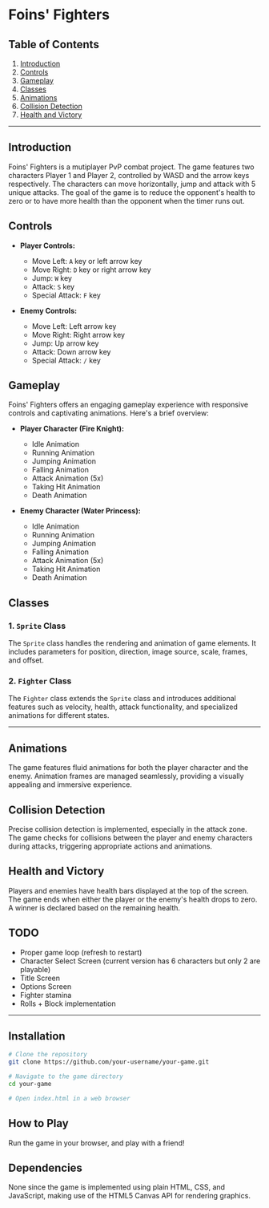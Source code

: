 # Foins' Fighters

## Table of Contents
1. [Introduction](#introduction)
2. [Controls](#controls)
3. [Gameplay](#gameplay)
4. [Classes](#classes)
5. [Animations](#animations)
6. [Collision Detection](#collision-detection)
7. [Health and Victory](#health-and-victory)

---

## Introduction

Foins' Fighters is a mutiplayer PvP combat project. The game features two characters Player 1 and Player 2, controlled by WASD and the arrow keys respectively. The characters can move horizontally, jump and attack with 5 unique attacks. The goal of the game is to reduce the opponent's health to zero or to have more health than the opponent when the timer runs out.

## Controls

- **Player Controls:**
  - Move Left: `A` key or left arrow key
  - Move Right: `D` key or right arrow key
  - Jump: `W` key
  - Attack: `S` key
  - Special Attack: `F` key

- **Enemy Controls:**
  - Move Left: Left arrow key
  - Move Right: Right arrow key
  - Jump: Up arrow key
  - Attack: Down arrow key
  - Special Attack: `/` key


## Gameplay

Foins' Fighters offers an engaging gameplay experience with responsive controls and captivating animations. Here's a brief overview:

- **Player Character (Fire Knight):**
  - Idle Animation
  - Running Animation
  - Jumping Animation
  - Falling Animation
  - Attack Animation (5x)
  - Taking Hit Animation
  - Death Animation

- **Enemy Character (Water Princess):**
  - Idle Animation
  - Running Animation
  - Jumping Animation
  - Falling Animation
  - Attack Animation (5x)
  - Taking Hit Animation
  - Death Animation

## Classes

### 1. `Sprite` Class

The `Sprite` class handles the rendering and animation of game elements. It includes parameters for position, direction, image source, scale, frames, and offset.

### 2. `Fighter` Class

The `Fighter` class extends the `Sprite` class and introduces additional features such as velocity, health, attack functionality, and specialized animations for different states.

---

## Animations

The game features fluid animations for both the player character and the enemy. Animation frames are managed seamlessly, providing a visually appealing and immersive experience.

## Collision Detection

Precise collision detection is implemented, especially in the attack zone. The game checks for collisions between the player and enemy characters during attacks, triggering appropriate actions and animations.

## Health and Victory

Players and enemies have health bars displayed at the top of the screen. The game ends when either the player or the enemy's health drops to zero. A winner is declared based on the remaining health.

## TODO

- Proper game loop (refresh to restart)
- Character Select Screen (current version has 6 characters but only 2 are playable)
- Title Screen
- Options Screen
- Fighter stamina
- Rolls + Block implementation

---
## Installation
```bash
# Clone the repository
git clone https://github.com/your-username/your-game.git

# Navigate to the game directory
cd your-game

# Open index.html in a web browser
```
## How to Play
Run the game in your browser, and play with a friend!

## Dependencies
None since the game is implemented using plain HTML, CSS, and JavaScript, making use of the HTML5 Canvas API for rendering graphics.
